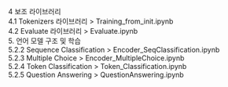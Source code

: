 4 보조 라이브러리 </br>
4.1 Tokenizers 라이브러리 > Training_from_init.ipynb </br>
4.2 Evaluate 라이브러리 > Evaluate.ipynb </br>
5. 언어 모델 구조 및 학습 </br>
5.2.2 Sequence Classification > Encoder_SeqClassification.ipynb </br>
5.2.3 Multiple Choice > Encoder_MultipleChoice.ipynb </br>
5.2.4 Token Classification > Token_Classification.ipynb </br>
5.2.5 Question Answering > QuestionAnswering.ipynb </br>
